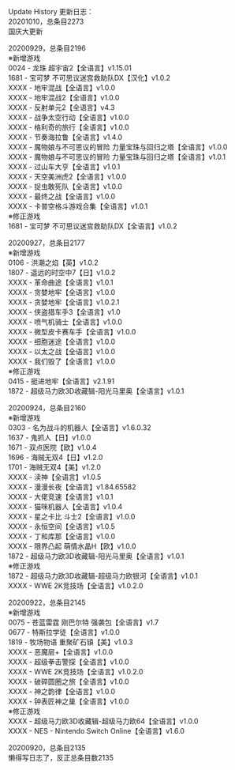 Update History 更新日志：  
20201010，总条目2273  
国庆大更新  
  
20200929，总条目2196  
※新增游戏  
0024 - 龙珠 超宇宙2【全语言】v1.15.01  
1681 - 宝可梦 不可思议迷宫救助队DX【汉化】v1.0.2  
XXXX - 地牢混战【全语言】v1.0.0  
XXXX - 地牢混战2【全语言】v1.0.0  
XXXX - 反射单元2【全语言】v4.3  
XXXX - 战争太空行动【全语言】v1.0.0  
XXXX - 格利奇的旅行【全语言】v1.0.0  
XXXX - 节奏海拉鲁【全语言】v1.4.0  
XXXX - 魔物娘与不可思议的冒险 力量宝珠与回归之塔【全语言】v1.0.0  
XXXX - 魔物娘与不可思议的冒险 力量宝珠与回归之塔【全语言】v1.0.1  
XXXX - 过山车大亨【全语言】v1.0.1  
XXXX - 天空美洲虎2【全语言】v1.0.0  
XXXX - 捉虫敢死队【全语言】v1.0.0  
XXXX - 最终之战【全语言】v1.0.0  
XXXX - 卡普空格斗游戏合集【全语言】v1.0.1  
※修正游戏  
1681 - 宝可梦 不可思议迷宫救助队DX【全语言】v1.0.2  
  
20200927，总条目2177  
※新增游戏  
0106 - 洪潮之焰【英】v1.0.2  
1807 - 遥远的时空中7【日】v1.0.2  
XXXX - 革命曲途【全语言】v1.0.1  
XXXX - 贪婪地牢【全语言】v1.0.0  
XXXX - 贪婪地牢【全语言】v1.0.2.1  
XXXX - 侠盗猎车手3【全语言】v1.0  
XXXX - 喷气机骑士【全语言】v1.0.0  
XXXX - 微型皮卡赛车手【全语言】v1.0.0  
XXXX - 细胞迷途【全语言】v1.0.0  
XXXX - 以太之战【全语言】v1.0.0  
XXXX - 我们毁了【全语言】v1.0.0  
※修正游戏  
0415 - 挺进地牢【全语言】v2.1.91  
1872 - 超级马力欧3D收藏辑-阳光马里奥【全语言】v1.0.1  
  
20200924，总条目2160  
※新增游戏  
0303 - 名为战斗的机器人【全语言】v1.6.0.32  
1637 - 鬼抓人【日】v1.0.0  
1671 - 双点医院【欧】v1.0.4  
1696 - 海贼无双4【日】v1.2.0  
1701 - 海贼无双4【美】v1.2.0  
XXXX - 渎神【全语言】v1.0.5  
XXXX - 漫漫长夜【全语言】v1.84.65582  
XXXX - 大佬竞速【全语言】v1.0.1  
XXXX - 猫咪机器人【全语言】v1.0.4  
XXXX - 星之卡比 斗士2【全语言】v1.0.0  
XXXX - 永恒空间【全语言】v1.0.5  
XXXX - 丁和库那【全语言】v1.0.0  
XXXX - 限界凸起 萌情水晶H【欧】v1.0.0  
1872 - 超级马力欧3D收藏辑-阳光马里奥【全语言】v1.0.1  
※修正游戏  
1872 - 超级马力欧3D收藏辑-超级马力欧银河【全语言】v1.0.1  
XXXX - WWE 2K竞技场【全语言】v1.0.2.0  
  
20200922，总条目2145  
※新增游戏  
0075 - 苍蓝雷霆 刚巴尔特 强袭包【全语言】v1.7  
0677 - 特斯拉学徒【全语言】v1.0.0  
1819 - 牧场物语 重聚矿石镇【美】v1.0.3  
XXXX - 恶魔层+【全语言】v1.0.0  
XXXX - 超级拳击警探【全语言】v1.0.0  
XXXX - WWE 2K竞技场【全语言】v1.0.2.0  
XXXX - 破碎圆圈之旅【全语言】v1.0.0  
XXXX - 神之韵律【全语言】v1.0.0  
XXXX - 钟表匠神之巢【全语言】v1.0.0  
※修正游戏  
XXXX - 超级马力欧3D收藏辑-超级马力欧64【全语言】v1.0.0  
XXXX - NES - Nintendo Switch Online【全语言】v1.6.0  
  
20200920，总条目2135  
懒得写日志了，反正总条目数2135
